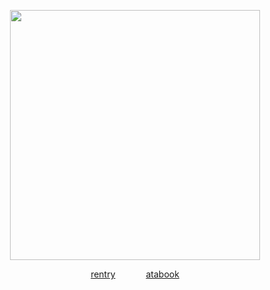 <p align="center"> <img width="400" src="https://files.catbox.moe/h7nxn7.png">

<div align="center"> 
  
[rentry](https://rentry.co/westrnights)⠀⠀ ⠀⠀ [atabook](https://yaoiangel.atabook.org/)
